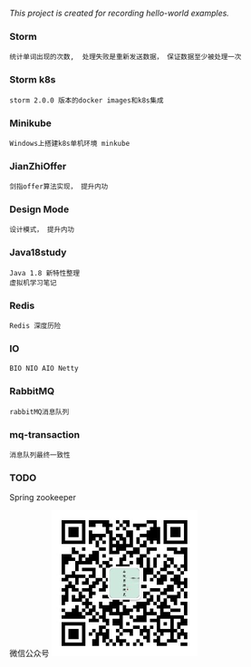 *This project is created for recording hello-world examples.*

### Storm
    统计单词出现的次数,  处理失败是重新发送数据， 保证数据至少被处理一次

### Storm k8s
    storm 2.0.0 版本的docker images和k8s集成
    
### Minikube
    Windows上搭建k8s单机环境 minkube

### JianZhiOffer
    剑指offer算法实现， 提升内功

### Design Mode
    设计模式， 提升内功
    
### Java18study
    Java 1.8 新特性整理
    虚拟机学习笔记

### Redis
    Redis 深度历险

### IO
    BIO NIO AIO Netty
    
### RabbitMQ
    rabbitMQ消息队列
    
### mq-transaction
    消息队列最终一致性

### TODO
Spring  zookeeper
    
微信公众号
![image](/minikube/img/weixin.jpg)